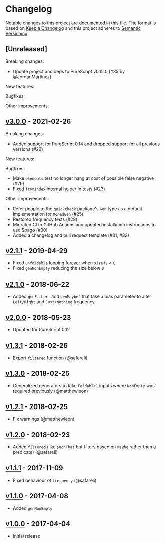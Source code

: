# Changelog

Notable changes to this project are documented in this file. The format is based on [Keep a Changelog](https://keepachangelog.com/en/1.0.0/) and this project adheres to [Semantic Versioning](https://semver.org/spec/v2.0.0.html).

## [Unreleased]

Breaking changes:
- Update project and deps to PureScript v0.15.0 (#35 by @JordanMartinez)

New features:

Bugfixes:

Other improvements:

## [v3.0.0](https://github.com/purescript/purescript-gen/releases/tag/v3.0.0) - 2021-02-26

Breaking changes:
- Added support for PureScript 0.14 and dropped support for all previous versions (#26)

New features:

Bugfixes:
- Make `elements` test no longer hang at cost of possible false negative (#29)
- Fixed `fromIndex` internal helper in tests (#23)

Other improvements:
- Refer people to the `quickcheck` package's `Gen` type as a default implementation for `MonadGen` (#25)
- Restored frequency tests (#28)
- Migrated CI to GitHub Actions and updated installation instructions to use Spago (#30)
- Added a changelog and pull request template (#31, #32)

## [v2.1.1](https://github.com/purescript/purescript-gen/releases/tag/v2.1.1) - 2019-04-29

- Fixed `unfoldable` looping forever when `size` is `< 0`
- Fixed `genNonEmpty` reducing the size below `0`

## [v2.1.0](https://github.com/purescript/purescript-gen/releases/tag/v2.1.0) - 2018-06-22

- Added `genEither'` and `genMaybe'` that take a bias parameter to alter `Left/Right` and `Just/Nothing` frequency

## [v2.0.0](https://github.com/purescript/purescript-gen/releases/tag/v2.0.0) - 2018-05-23

- Updated for PureScript 0.12

## [v1.3.1](https://github.com/purescript/purescript-gen/releases/tag/v1.3.1) - 2018-02-26

- Export `filtered` function (@safareli)

## [v1.3.0](https://github.com/purescript/purescript-gen/releases/tag/v1.3.0) - 2018-02-25

- Generalized generators to take `Foldable1` inputs where `NonEmpty` was required previously (@matthewleon)

## [v1.2.1](https://github.com/purescript/purescript-gen/releases/tag/v1.2.1) - 2018-02-25

- Fix warnings (@matthewleon)

## [v1.2.0](https://github.com/purescript/purescript-gen/releases/tag/v1.2.0) - 2018-02-23

- Added `filtered` (like `suchThat` but filters based on `Maybe` rather than a predicate) (@safareli)

## [v1.1.1](https://github.com/purescript/purescript-gen/releases/tag/v1.1.1) - 2017-11-09

- Fixed behaviour of `frequency` (@safareli)

## [v1.1.0](https://github.com/purescript/purescript-gen/releases/tag/v1.1.0) - 2017-04-08

- Added `genNonEmpty`

## [v1.0.0](https://github.com/purescript/purescript-gen/releases/tag/v1.0.0) - 2017-04-04

- Initial release
